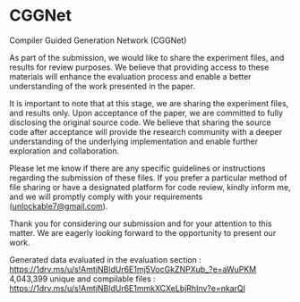 # CGGNet
Compiler Guided Generation Network (CGGNet)

As part of the submission, we would like to share the experiment files, and results for review purposes. 
We believe that providing access to these materials will enhance the evaluation process and enable a better understanding of the work presented in the paper.


It is important to note that at this stage, we are sharing the experiment files, and results only. Upon acceptance of the paper, we are committed to fully disclosing the original source code. 
We believe that sharing the source code after acceptance will provide the research community with a deeper understanding of the underlying implementation and enable further exploration and collaboration.

Please let me know if there are any specific guidelines or instructions regarding the submission of these files.
If you prefer a particular method of file sharing or have a designated platform for code review, kindly inform me, and we will promptly comply with your requirements (unlockable7@gmail.com).

Thank you for considering our submission and for your attention to this matter. We are eagerly looking forward to the opportunity to present our work.

Generated data evaluated in the evaluation section :
https://1drv.ms/u/s!AmtjNBldUr6E1mj5VocGkZNPXub_?e=aWuPKM
4,043,399 unique and compilable files :
https://1drv.ms/u/s!AmtjNBldUr6E1mmkXCXeLbjRhInv?e=nkarQl
